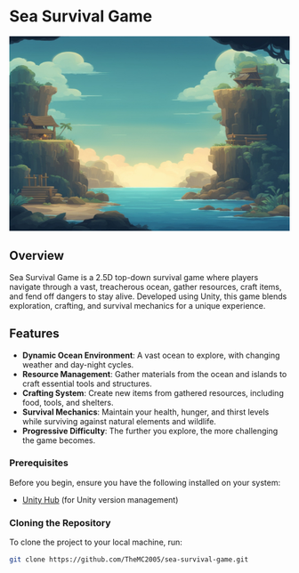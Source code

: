 # Sea Survival Game

<img src="sea-survival-game/Assets/Sprites/background.jpg" alt="Sea Survival Game" width="100%" height="350px"/>

## Overview

Sea Survival Game is a 2.5D top-down survival game where players navigate through a vast, treacherous ocean, gather resources, craft items, and fend off dangers to stay alive. Developed using Unity, this game blends exploration, crafting, and survival mechanics for a unique experience.

## Features

- **Dynamic Ocean Environment**: A vast ocean to explore, with changing weather and day-night cycles.
- **Resource Management**: Gather materials from the ocean and islands to craft essential tools and structures.
- **Crafting System**: Create new items from gathered resources, including food, tools, and shelters.
- **Survival Mechanics**: Maintain your health, hunger, and thirst levels while surviving against natural elements and wildlife.
- **Progressive Difficulty**: The further you explore, the more challenging the game becomes.

### Prerequisites

Before you begin, ensure you have the following installed on your system:

- [Unity Hub](https://unity.com/download) (for Unity version management)

### Cloning the Repository

To clone the project to your local machine, run:

```bash
git clone https://github.com/TheMC2005/sea-survival-game.git
